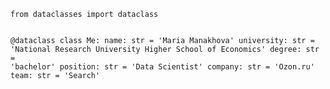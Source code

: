 <code>
from dataclasses import dataclass


@dataclass
class Me:
    name: str = 'Maria Manakhova'
    university: str = 'National Research University Higher School of Economics'
    degree: str = 'bachelor'
    position: str = 'Data Scientist'
    company: str = 'Ozon.ru'
    team: str = 'Search'
</code>

<!--
**sirenescx/sirenescx** is a ✨ _special_ ✨ repository because its `README.md` (this file) appears on your GitHub profile.

Here are some ideas to get you started:

- 🔭 I’m currently working on ...
- 🌱 I’m currently learning ...
- 👯 I’m looking to collaborate on ...
- 🤔 I’m looking for help with ...
- 💬 Ask me about ...
- 📫 How to reach me: ...
- 😄 Pronouns: ...
- ⚡ Fun fact: ...
-->


  
  

